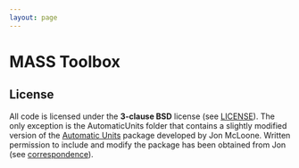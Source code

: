 ```yaml
---
layout: page
---
```


# MASS Toolbox



## License

All code is licensed under the **3-clause BSD** license (see [LICENSE](LICENSE.txt)). The only exception is the AutomaticUnits folder that contains a slightly modified version of the [Automatic Units](http://http://library.wolfram.com/infocenter/MathSource/7655/) package developed by Jon McLoone. Written permission to include and modify the package has been obtained from Jon (see [correspondence](AutomaticUnits/LICENSE.txt)).
